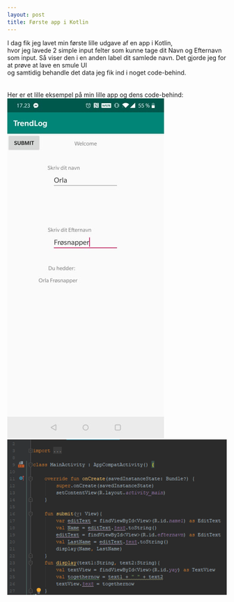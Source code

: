 ```yaml
---
layout: post
title: Første app i Kotlin
---
```

I dag fik jeg lavet min første lille udgave af en app i Kotlin, <br>
hvor jeg lavede 2 simple input felter som kunne tage dit Navn og Efternavn som input.
Så viser den i en anden label dit samlede navn. Det gjorde jeg for at prøve at lave en smule UI <br>
og samtidig behandle det data jeg fik ind i noget code-behind. <br>
<br>
<br>
Her er et lille eksempel på min lille app og dens code-behind: <br>
![](/images/firstappPICC02-06.jpg) <br>
![](/images/codepic02-06.png)
